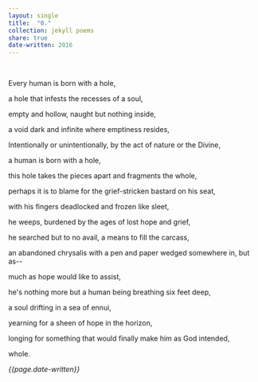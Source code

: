 ```yaml
---
layout: single
title:  "0." 
collection: jekyll poems
share: true
date-written: 2016
---
```


&nbsp;
&nbsp;

Every human is born with a hole,
<br>

a hole that infests the recesses of a soul,
<br>

empty and hollow, naught but nothing inside,
<br>

a void dark and infinite where emptiness resides,
<br>

Intentionally or unintentionally, by the act of nature or the Divine,
<br>

 a human is born with a hole,
 <br>

this hole takes the pieces apart and fragments the whole,
<br>

perhaps it is to blame for the grief-stricken bastard on his seat,
<br>

with his fingers deadlocked and frozen like sleet,
<br>

he weeps, burdened by the ages of lost hope and grief,
<br>

he searched but to no avail, a means to fill the carcass,
<br>

an abandoned chrysalis with a pen and paper wedged somewhere in, but as--
<br>

much as hope would like to assist,
<br>

he's nothing more but a human being breathing six feet deep, 
<br>

a soul drifting in a sea of ennui, 
<br>

yearning for a sheen of hope in the horizon,
<br>

longing for something that would finally make him as God intended,
<br>

whole.
<br>

<em>{{page.date-written}}</em>








